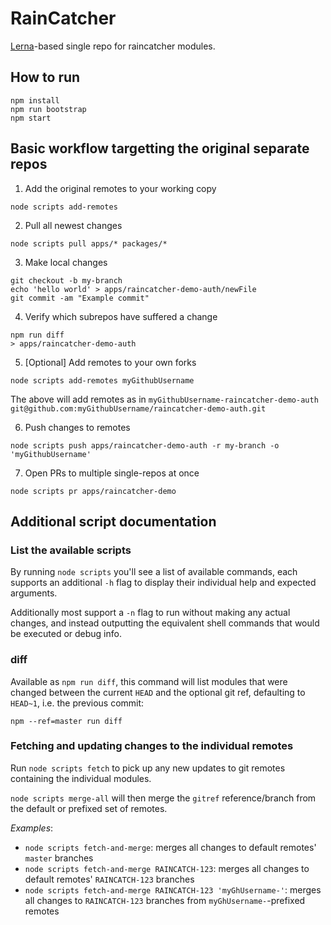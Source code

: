 # RainCatcher

[Lerna](https://lernajs.io/)-based single repo for raincatcher modules.

## How to run

```
npm install
npm run bootstrap
npm start
```

## Basic workflow targetting the original separate repos

1. Add the original remotes to your working copy
```
node scripts add-remotes
```
2. Pull all newest changes
```
node scripts pull apps/* packages/*
```
3. Make local changes
```
git checkout -b my-branch
echo 'hello world' > apps/raincatcher-demo-auth/newFile
git commit -am "Example commit"
```
4. Verify which subrepos have suffered a change
```
npm run diff
> apps/raincatcher-demo-auth
```
5. [Optional] Add remotes to your own forks
```
node scripts add-remotes myGithubUsername
```
The above will add remotes as in `myGithubUsername-raincatcher-demo-auth    git@github.com:myGithubUsername/raincatcher-demo-auth.git`

6. Push changes to remotes
```
node scripts push apps/raincatcher-demo-auth -r my-branch -o 'myGithubUsername'
```

7. Open PRs to multiple single-repos at once
```
node scripts pr apps/raincatcher-demo
```

## Additional script documentation

### List the available scripts
By running `node scripts` you'll see a list of available commands, each supports an additional `-h` flag to display their individual help and expected arguments.

Additionally most support a `-n` flag to run without making any actual changes, and instead outputting the equivalent shell commands that would be executed or debug info.

### diff
Available as `npm run diff`, this command will list modules that were changed between the current `HEAD` and the optional git ref, defaulting to `HEAD~1`, i.e. the previous commit:

`npm --ref=master run diff`

### Fetching and updating changes to the individual remotes

Run `node scripts fetch` to pick up any new updates to git remotes containing the individual modules.

`node scripts merge-all` will then merge the `gitref` reference/branch from the default or prefixed set of remotes.

*Examples*:

- `node scripts fetch-and-merge`: merges all changes to default remotes' `master` branches
- `node scripts fetch-and-merge RAINCATCH-123`: merges all changes to default remotes' `RAINCATCH-123` branches
- `node scripts fetch-and-merge RAINCATCH-123 'myGhUsername-'`: merges all changes to `RAINCATCH-123` branches from `myGhUsername-`-prefixed remotes
